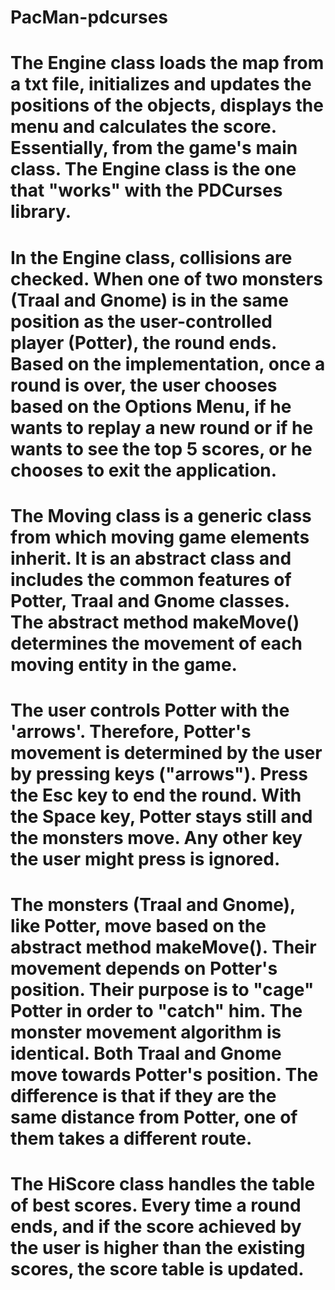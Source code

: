 # PacMan-pdcurses
# The Engine class loads the map from a txt file, initializes and updates the positions of the objects, displays the menu and calculates the score. Essentially, from the game's main class. The Engine class is the one that "works" with the PDCurses library.
# In the Engine class, collisions are checked. When one of two monsters (Traal and Gnome) is in the same position as the user-controlled player (Potter), the round ends. Based on the implementation, once a round is over, the user chooses based on the Options Menu, if he wants to replay a new round or if he wants to see the top 5 scores, or he chooses to exit the application. 
# The Moving class is a generic class from which moving game elements inherit. It is an abstract class and includes the common features of Potter, Traal and Gnome classes. The abstract method makeMove() determines the movement of each moving entity in the game.
# The user controls Potter with the 'arrows'. Therefore, Potter's movement is determined by the user by pressing keys ("arrows"). Press the Esc key to end the round. With the Space key, Potter stays still and the monsters move. Any other key the user might press is ignored.
# The monsters (Traal and Gnome), like Potter, move based on the abstract method makeMove(). Their movement depends on Potter's position. Their purpose is to "cage" Potter in order to "catch" him. The monster movement algorithm is identical. Both Traal and Gnome move towards Potter's position. The difference is that if they are the same distance from Potter, one of them takes a different route. 
# The HiScore class handles the table of best scores. Every time a round ends, and if the score achieved by the user is higher than the existing scores, the score table is updated.
